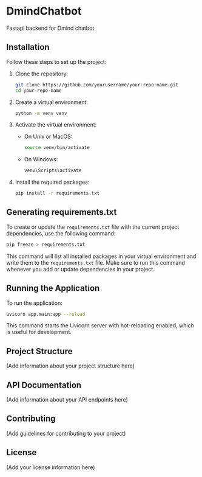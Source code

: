 # DmindChatbot

Fastapi backend for Dmind chatbot

## Installation

Follow these steps to set up the project:

1. Clone the repository:

   ```bash
   git clone https://github.com/yourusername/your-repo-name.git
   cd your-repo-name
   ```

2. Create a virtual environment:

   ```bash
   python -m venv venv
   ```

3. Activate the virtual environment:

   - On Unix or MacOS:
     ```bash
     source venv/bin/activate
     ```
   - On Windows:
     ```bash
     venv\Scripts\activate
     ```

4. Install the required packages:
   ```bash
   pip install -r requirements.txt
   ```

## Generating requirements.txt

To create or update the `requirements.txt` file with the current project dependencies, use the following command:

```bash
pip freeze > requirements.txt
```

This command will list all installed packages in your virtual environment and write them to the `requirements.txt` file. Make sure to run this command whenever you add or update dependencies in your project.

## Running the Application

To run the application:

```bash
uvicorn app.main:app --reload
```

This command starts the Uvicorn server with hot-reloading enabled, which is useful for development.

## Project Structure

(Add information about your project structure here)

## API Documentation

(Add information about your API endpoints here)

## Contributing

(Add guidelines for contributing to your project)

## License

(Add your license information here)
